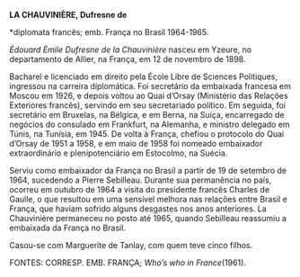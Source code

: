 **LA CHAUVINIÈRE, Dufresne de**

\*diplomata francês; emb. França no Brasil 1964-1965.

*Édouard Émile Dufresne de la Chauvinière* nasceu em Yzeure, no
departamento de Allier, na França, em 12 de novembro de 1898.

Bacharel e licenciado em direito pela École Libre de Sciences
Politiques, ingressou na carreira diplomática. Foi secretário da
embaixada francesa em Moscou em 1926, e depois voltou ao Quai d’Orsay
(Ministério das Relações Exteriores francês), servindo em seu
secretariado político. Em seguida, foi secretário em Bruxelas, na
Bélgica, e em Berna, na Suíça, encarregado de negócios do consulado em
Frankfurt, na Alemanha, e ministro delegado em Túnis, na Tunísia, em
1945. De volta à França, chefiou o protocolo do Quai d’Orsay de 1951 a
1958, e em maio de 1958 foi nomeado embaixador extraordinário e
plenipotenciário em Estocolmo, na Suécia.

Serviu como embaixador da França no Brasil a partir de 19 de setembro de
1964, sucedendo a Pierre Sebilleau. Durante sua permanência no país,
ocorreu em outubro de 1964 a visita do presidente francês Charles de
Gaulle, o que resultou em uma sensível melhora nas relações entre Brasil
e França, que haviam sofrido alguns desgastes nos anos anteriores. La
Chauvinière permaneceu no posto até 1965, quando Sebilleau reassumiu a
embaixada da França no Brasil.

Casou-se com Marguerite de Tanlay, com quem teve cinco filhos.

FONTES: CORRESP. EMB. FRANÇA; *Who’s* *who in France*(1961).

 
